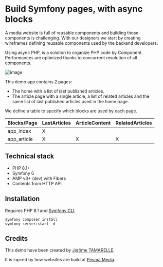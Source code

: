 # Build Symfony pages, with async blocks

A media website is full of reusable components and building those 
components is challenging. With our designers we start by creating 
wireframes defining reusable components used by the backend developers.

Using async PHP, is a solution to organize PHP code by Component.
Performances are optimized thanks to concurrent resolution of all components.

![image](https://user-images.githubusercontent.com/400034/162593609-afdd44f1-8eb4-48b4-9ab5-afd4f96dcaf5.png)

This demo app contains 2 pages:
- The home with a list of last published articles.
- The article page with a single article, a list of related articles 
and the same list of last published articles used in the home page.

We define a table to specify which blocks are used by each page.

| Blocks/Page 	| LastArticles 	| ArticleContent 	| RelatedArticles 	|
|-------------	|--------------	|----------------	|-----------------	|
| app_index   	| X            	|                	|                 	|
| app_article 	| X            	| X              	| X               	|

## Technical stack

- PHP 8.1+
- Symfony 6
- AMP v3+ (dev) with Fibers
- Contents from HTTP API

## Installation

Requires PHP 8.1 and [Symfony CLI](https://symfony.com/download). 

```console
symfony composer install
symfony server:start -d
```

## Credits

This demo have been created by [Jérôme TAMARELLE](https://jerome.tamarelle.net).

It is inpired by how websites are build at [Prisma Media](https://www.prismamedia.com/).
